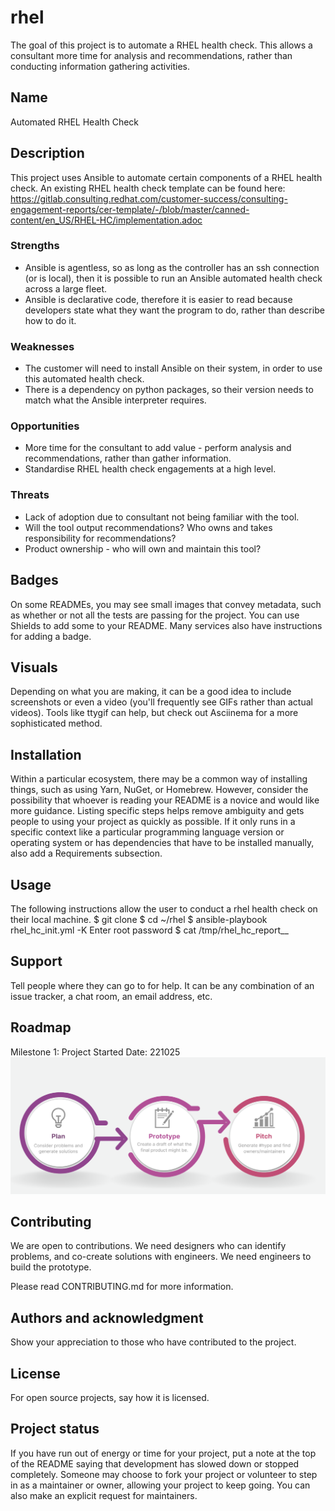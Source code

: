 # rhel

The goal of this project is to automate a RHEL health check. This allows a consultant more time for analysis and recommendations, rather than conducting information gathering activities.

## Name
Automated RHEL Health Check

## Description
This project uses Ansible to automate certain components of a RHEL health check.
An existing RHEL health check template can be found here:
https://gitlab.consulting.redhat.com/customer-success/consulting-engagement-reports/cer-template/-/blob/master/canned-content/en_US/RHEL-HC/implementation.adoc

### Strengths
- Ansible is agentless, so as long as the controller has an ssh connection (or is local), then it is possible to run an Ansible automated health check across a large fleet.
- Ansible is declarative code, therefore it is easier to read because developers state what they want the program to do, rather than describe how to do it.
### Weaknesses
- The customer will need to install Ansible on their system, in order to use this automated health check.
- There is a dependency on python packages, so their version needs to match what the Ansible interpreter requires.

### Opportunities
- More time for the consultant to add value - perform analysis and recommendations, rather than gather information.
- Standardise RHEL health check engagements at a high level.

### Threats
- Lack of adoption due to consultant not being familiar with the tool.
- Will the tool output recommendations? Who owns and takes responsibility for recommendations?
- Product ownership - who will own and maintain this tool?

## Badges
On some READMEs, you may see small images that convey metadata, such as whether or not all the tests are passing for the project. You can use Shields to add some to your README. Many services also have instructions for adding a badge.

## Visuals
Depending on what you are making, it can be a good idea to include screenshots or even a video (you'll frequently see GIFs rather than actual videos). Tools like ttygif can help, but check out Asciinema for a more sophisticated method.

## Installation
Within a particular ecosystem, there may be a common way of installing things, such as using Yarn, NuGet, or Homebrew. However, consider the possibility that whoever is reading your README is a novice and would like more guidance. Listing specific steps helps remove ambiguity and gets people to using your project as quickly as possible. If it only runs in a specific context like a particular programming language version or operating system or has dependencies that have to be installed manually, also add a Requirements subsection.

## Usage
The following instructions allow the user to conduct a rhel health check on their local machine.
$ git clone <url>
$ cd ~/rhel
$ ansible-playbook rhel_hc_init.yml -K
Enter root password
$ cat /tmp/rhel_hc_report_<time>_<date>

## Support
Tell people where they can go to for help. It can be any combination of an issue tracker, a chat room, an email address, etc.

## Roadmap
Milestone 1: Project Started
Date: 221025
![Automated RHEL Health Check Product Roadmap](/images/rhel_hc_product_roadmap.png "Automated RHEL Health Check Product Roadmap")

## Contributing
We are open to contributions. 
We need designers who can identify problems, and co-create solutions with engineers. We need engineers to build the prototype.

Please read CONTRIBUTING.md for more information.

## Authors and acknowledgment
Show your appreciation to those who have contributed to the project.

## License
For open source projects, say how it is licensed.

## Project status
If you have run out of energy or time for your project, put a note at the top of the README saying that development has slowed down or stopped completely. Someone may choose to fork your project or volunteer to step in as a maintainer or owner, allowing your project to keep going. You can also make an explicit request for maintainers.
